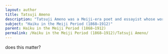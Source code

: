 ```yaml
---
layout: author
title: Tatsuji Ameno
description: "Tatsuji Ameno was a Meiji-era poet and essayist whose works encapsulated the beauty of the natural world. His haiku reflect an innate sense of observation and appreciation of the environment."
subject: "Haiku in the Meiji Period (1868–1912)"
parent: Haiku in the Meiji Period (1868–1912)
permalink: /Haiku in the Meiji Period (1868–1912)/Tatsuji Ameno/
---
```


does this matter?
